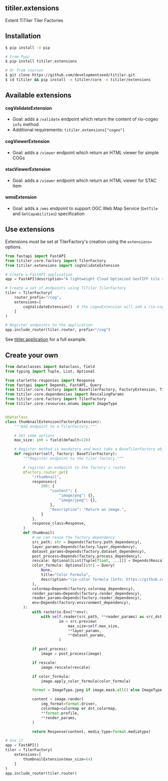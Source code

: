 ## titiler.extensions

Extent TiTiler Tiler Factories

## Installation

```bash
$ pip install -U pip

# From Pypi
$ pip install titiler.extensions

# Or from sources
$ git clone https://github.com/developmentseed/titiler.git
$ cd titiler && pip install -e titiler/core -e titiler/extensions
```

## Available extensions

#### cogValidateExtension

- Goal: adds a `/validate` endpoint which return the content of rio-cogeo `info` method
- Additional requirements: `titiler.extensions["cogeo"]`

#### cogViewerExtension

- Goal: adds a `/viewer` endpoint which return an HTML viewer for simple COGs

#### stacViewerExtension

- Goal: adds a `/viewer` endpoint which return an HTML viewer for STAC item

#### wmsExtension

- Goal: adds a `/wms` endpoint to support OGC Web Map Service (`GetTile` and `GetCapabilities`) specification

## Use extensions

Extensions must be set at TilerFactory's creation using the `extensions=` options.

```python
from fastapi import FastAPI
from titiler.core.factory import TilerFactory
from titiler.extensions import cogValidateExtension

# Create a FastAPI application
app = FastAPI(description="A lightweight Cloud Optimized GeoTIFF tile server")

# Create a set of endpoints using TiTiler TilerFactory
tiler = TilerFactory(
    router_prefix="/cog",
    extensions=[
        cogValidateExtension()  # the cogeoExtension will add a rio-cogeo /validate endpoint
    ]
)

# Register endpoints to the application
app.include_router(tiler.router, prefix="/cog")
```

See [titiler.application](../application) for a full example.


## Create your own

```python
from dataclasses import dataclass, field
from typing import Tuple, List, Optional

from starlette.responses import Response
from fastapi import Depends, FastAPI, Query
from titiler.core.factory import BaseTilerFactory, FactoryExtension, TilerFactory
from titiler.core.dependencies import RescalingParams
from titiler.core.factory import TilerFactory
from titiler.core.resources.enums import ImageType


@dataclass
class thumbnailExtension(FactoryExtension):
    """Add endpoint to a TilerFactory."""

    # Set some options
    max_size: int = field(default=128)

    # Register method is mandatory and must take a BaseTilerFactory object as input
    def register(self, factory: BaseTilerFactory):
        """Register endpoint to the tiler factory."""

        # register an endpoint to the factory's router
        @factory.router.get(
            "/thumbnail",
            responses={
                200: {
                    "content": {
                        "image/png": {},
                        "image/jpeg": {},
                    },
                    "description": "Return an image.",
                }
            },
            response_class=Response,
        )
        def thumbnail(
            # we can reuse the factory dependency
            src_path: str = Depends(factory.path_dependency),
            layer_params=Depends(factory.layer_dependency),
            dataset_params=Depends(factory.dataset_dependency),
            post_process=Depends(factory.process_dependency),
            rescale: Optional[List[Tuple[float, ...]]] = Depends(RescalingParams),
            color_formula: Optional[str] = Query(
                None,
                title="Color Formula",
                description="rio-color formula (info: https://github.com/mapbox/rio-color)",
            ),
            colormap=Depends(factory.colormap_dependency),
            render_params=Depends(factory.render_dependency),
            reader_params=Depends(factory.reader_dependency),
            env=Depends(factory.environment_dependency),
        ):
            with rasterio.Env(**env):
                with self.reader(src_path, **reader_params) as src_dst:
                        im = src.preview(
                            max_size=self.max_size,
                            **layer_params,
                            **dataset_params,
                        )

            if post_process:
                image = post_process(image)

            if rescale:
                image.rescale(rescale)

            if color_formula:
                image.apply_color_formula(color_formula)

            format = ImageType.jpeg if image.mask.all() else ImageType.png

            content = image.render(
                img_format=format.driver,
                colormap=colormap or dst_colormap,
                **format.profile,
                **render_params,
            )

            return Response(content, media_type=format.mediatype)

# Use it
app = FastAPI()
tiler = TilerFactory(
    extensions=[
        thumbnailExtension(max_size=64)
    ]
)
app.include_router(tiler.router)
```
